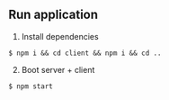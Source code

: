 ## Run application

1) Install dependencies

```
$ npm i && cd client && npm i && cd ..
```

2) Boot server + client

```
$ npm start
```